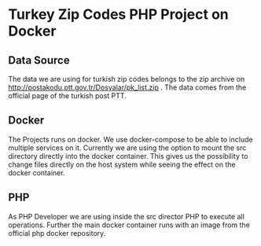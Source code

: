 # Turkey Zip Codes PHP Project on Docker

## Data Source
The data we are using for turkish zip codes belongs to the zip archive on
http://postakodu.ptt.gov.tr/Dosyalar/pk_list.zip . The data comes from the official page of the turkish post PTT.

## Docker
The Projects runs on docker. We use docker-compose to be able to include multiple services on it. Currently we are
using the option to mount the src directory directly into the docker container. This gives us the possibility to change
files directly on the host system while seeing the effect on the docker container.

## PHP
As PHP Developer we are using inside the src director PHP to execute all operations. Further the main docker container
runs with an image from the official php docker repository.
